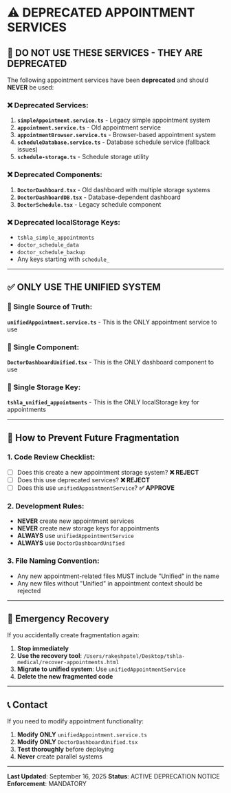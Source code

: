 # ⚠️ DEPRECATED APPOINTMENT SERVICES

## 🚫 DO NOT USE THESE SERVICES - THEY ARE DEPRECATED

The following appointment services have been **deprecated** and should **NEVER** be used:

### ❌ Deprecated Services:

1. **`simpleAppointment.service.ts`** - Legacy simple appointment system
2. **`appointment.service.ts`** - Old appointment service
3. **`appointmentBrowser.service.ts`** - Browser-based appointment system
4. **`scheduleDatabase.service.ts`** - Database schedule service (fallback issues)
5. **`schedule-storage.ts`** - Schedule storage utility

### ❌ Deprecated Components:

1. **`DoctorDashboard.tsx`** - Old dashboard with multiple storage systems
2. **`DoctorDashboardDB.tsx`** - Database-dependent dashboard
3. **`DoctorSchedule.tsx`** - Legacy schedule component

### ❌ Deprecated localStorage Keys:

- `tshla_simple_appointments`
- `doctor_schedule_data`
- `doctor_schedule_backup`
- Any keys starting with `schedule_`

---

## ✅ ONLY USE THE UNIFIED SYSTEM

### 🎯 Single Source of Truth:

**`unifiedAppointment.service.ts`** - This is the ONLY appointment service to use

### 🎯 Single Component:

**`DoctorDashboardUnified.tsx`** - This is the ONLY dashboard component to use

### 🎯 Single Storage Key:

**`tshla_unified_appointments`** - This is the ONLY localStorage key for appointments

---

## 🔧 How to Prevent Future Fragmentation

### 1. Code Review Checklist:

- [ ] Does this create a new appointment storage system? **❌ REJECT**
- [ ] Does this use deprecated services? **❌ REJECT**
- [ ] Does this use `unifiedAppointmentService`? **✅ APPROVE**

### 2. Development Rules:

- **NEVER** create new appointment services
- **NEVER** create new storage keys for appointments
- **ALWAYS** use `unifiedAppointmentService`
- **ALWAYS** use `DoctorDashboardUnified`

### 3. File Naming Convention:

- Any new appointment-related files MUST include "Unified" in the name
- Any new files without "Unified" in appointment context should be rejected

---

## 🚨 Emergency Recovery

If you accidentally create fragmentation again:

1. **Stop immediately**
2. **Use the recovery tool**: `/Users/rakeshpatel/Desktop/tshla-medical/recover-appointments.html`
3. **Migrate to unified system**: Use `unifiedAppointmentService`
4. **Delete the new fragmented code**

---

## 📞 Contact

If you need to modify appointment functionality:

1. **Modify ONLY** `unifiedAppointment.service.ts`
2. **Modify ONLY** `DoctorDashboardUnified.tsx`
3. **Test thoroughly** before deploying
4. **Never** create parallel systems

---

**Last Updated**: September 16, 2025
**Status**: ACTIVE DEPRECATION NOTICE
**Enforcement**: MANDATORY
